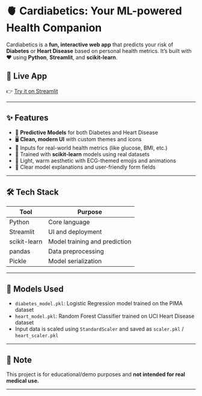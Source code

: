# 🫀 Cardiabetics: Your ML-powered Health Companion

Cardiabetics is a **fun, interactive web app** that predicts your risk of **Diabetes** or **Heart Disease** based on personal health metrics. It’s built with ❤️ using **Python**, **Streamlit**, and **scikit-learn**.

## 🚀 Live App  
👉 [Try it on Streamlit](https://cardiabetics-app.streamlit.app)

---

## ✨ Features

- 🧠 **Predictive Models** for both Diabetes and Heart Disease
- 🖥️ **Clean, modern UI** with custom themes and icons
- 💉 Inputs for real-world health metrics (like glucose, BMI, etc.)
- 🔬 Trained with **scikit-learn** models using real datasets
- 💖 Light, warm aesthetic with ECG-themed emojis and animations
- 🧾 Clear model explanations and user-friendly form fields

---

## 🛠️ Tech Stack

| Tool        | Purpose                              |
|-------------|---------------------------------------|
| Python      | Core language                         |
| Streamlit   | UI and deployment                     |
| scikit-learn| Model training and prediction         |
| pandas      | Data preprocessing                    |
| Pickle      | Model serialization                   |

---

## 🧪 Models Used

- `diabetes_model.pkl`: Logistic Regression model trained on the PIMA dataset
- `heart_model.pkl`: Random Forest Classifier trained on UCI Heart Disease dataset
- Input data is scaled using `StandardScaler` and saved as `scaler.pkl` / `heart_scaler.pkl`

---

## 📌 Note

This project is for educational/demo purposes and **not intended for real medical use.**

---

